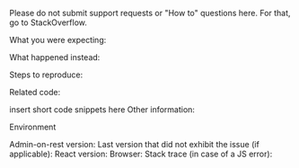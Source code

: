 

Please do not submit support requests or "How to" questions here. For that, go to StackOverflow.

What you were expecting:

What happened instead:

Steps to reproduce:

Related code:

insert short code snippets here
Other information:

Environment

Admin-on-rest version:
Last version that did not exhibit the issue (if applicable):
React version:
Browser:
Stack trace (in case of a JS error):
